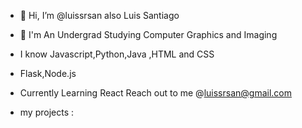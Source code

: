 - 👋 Hi, I’m @luissrsan also Luis Santiago
- 📓 I'm An Undergrad Studying Computer Graphics and Imaging
- I know Javascript,Python,Java ,HTML and CSS
- Flask,Node.js
- Currently Learning React 
Reach out to me @luissrsan@gmail.com


- my projects :
 



